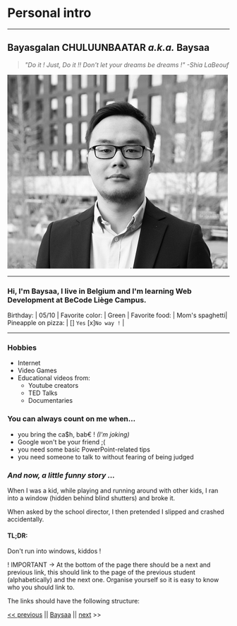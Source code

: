 # Personal intro
------------------------------------------

## Bayasgalan CHULUUNBAATAR *a.k.a.* Baysaa

>*"Do it ! Just, Do it !! Don't let your dreams be dreams !" -Shia LaBeouf*

![Profile picture](PhotoBCH.jpg "Baysaa")

-----------------------------------------------

### Hi, I'm Baysaa, I live in Belgium and I'm learning Web Development at BeCode Liège Campus.


Birthday: | 05/10 |
Favorite color: | Green |
Favorite food: | Mom's spaghetti|
Pineapple on pizza: | [] `Yes`   [x]`No way !` |

-----------------------------------------------

### Hobbies

- Internet
- Video Games
- Educational videos from:
  - Youtube creators
  - TED Talks
  - Documentaries

### You can always count on me when...

- you bring the ca$h, bab€ ! *(I'm joking)*
- Google won't be your friend ;(
- you need some basic PowerPoint-related tips
- you need someone to talk to without fearing of being judged 


### *And now, a little funny story ...*

When I was a kid, while playing and running around with other kids, I ran into a window (hidden behind blind shutters) and broke it. 

When asked by the school director, I then pretended I slipped and crashed accidentally.

#### TL;DR:

Don't run into windows, kiddos !


! IMPORTANT -> At the bottom of the page there should be a next and previous link, this should link to the page of the previous student (alphabetically) and the next one.
Organise yourself so it is easy to know who you should link to.

The links should have the following structure:

[<< previous]() || [Baysaa](https://github.com/Baysaaaa/markdown-challenge/blob/master/README.md) || [next]() >>
